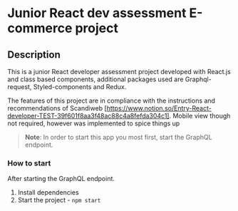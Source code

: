 # Junior React dev assessment E-commerce project

## Description

This is a junior React developer assessment project developed with React.js and class based components, additional packages used are Graphql-request, Styled-components and Redux.

The features of this project are in compliance with the instructions and recommendations
of Scandiweb [https://www.notion.so/Entry-React-developer-TEST-39f601f8aa3f48ac88c4a8fefda304c1]. Mobile view though not required, however was implemented to spice things up

> **Note**: In order to start this app you most first, start the GraphQL endpoint.

### How to start

After starting the GraphQL endpoint.

1. Install dependencies
2. Start the project - `npm start`
